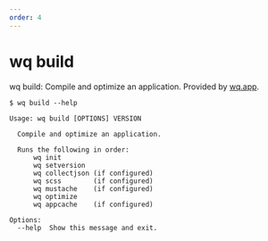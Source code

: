 ```yaml
---
order: 4
---
```


wq build
========

wq build: Compile and optimize an application.
Provided by [wq.app](https://wq.io/wq.app).

```shell
$ wq build --help

Usage: wq build [OPTIONS] VERSION

  Compile and optimize an application.

  Runs the following in order:
      wq init
      wq setversion
      wq collectjson (if configured)
      wq scss        (if configured)
      wq mustache    (if configured)
      wq optimize
      wq appcache    (if configured)

Options:
  --help  Show this message and exit.
```
